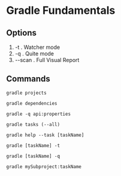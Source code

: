 # Gradle Fundamentals

## Options
  1. -t . Watcher mode
  2. -q . Quite mode
  3. --scan . Full Visual Report

## Commands

```
gradle projects
```

```
gradle dependencies
```

```
gradle -q api:properties
```

```
gradle tasks (--all)
```

```
gradle help --task [taskName]
```

```
gradle [taskName] -t
```

```
gradle [taskName] -q
```

```
gradle mySubproject:taskName
```
